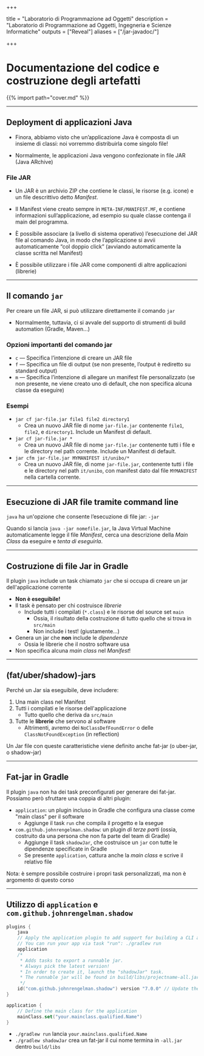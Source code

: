  
+++

title = "Laboratorio di Programmazione ad Oggetti"
description = "Laboratorio di Programmazione ad Oggetti, Ingegneria e Scienze Informatiche"
outputs = ["Reveal"]
aliases = ["/jar-javadoc/"]

+++

# Documentazione del codice e costruzione degli artefatti

{{% import path="cover.md" %}}

---

## Deployment di applicazioni Java

* Finora, abbiamo visto che un’applicazione Java è composta di un
insieme di classi: noi vorremmo distribuirla come singolo file!

* Normalmente, le applicazioni Java vengono confezionate in file JAR
(Java ARchive)

### File JAR

* Un JAR è un archivio ZIP che contiene le classi, le risorse (e.g. icone)
e un file descrittivo detto *Manifest*.

* Il Manifest viene creato sempre in `META-INF/MANIFEST.MF`, e
contiene informazioni sull’applicazione, ad esempio su quale classe
contenga il main del programma.

* È possibile associare (a livello di sistema operativo) l’esecuzione del
JAR file al comando Java, in modo che l’applicazione si avvii
automaticamente “col doppio click” (avviando automaticamente la
classe scritta nel Manifest)

* È possibile utilizzare i file JAR come componenti di altre applicazioni (librerie)

---

## Il comando `jar`

Per creare un file JAR, si può utilizzare direttamente il comando `jar`
* Normalmente, tuttavia, ci si avvale del supporto di strumenti di build automation (Gradle, Maven...)

### Opzioni importanti del comando jar
* `c` — Specifica l’intenzione di creare un JAR file
* `f` — Specifica un file di output (se non presente, l’output è rediretto su
standard output)
* `m` — Specifica l’intenzione di allegare un manifest file personalizzato (se non
presente, ne viene creato uno di default, che non specifica alcuna classe da
eseguire)

### Esempi

* `jar cf jar-file.jar file1 file2 directory1`
    * Crea un nuovo JAR file di nome `jar-file.jar` contenente `file1`,
    `file2`, e `directory1`. Include un Manifest di default.
* `jar cf jar-file.jar *`
    * Crea un nuovo JAR file di nome `jar-file.jar` contenente tutti i file
    e le directory nel path corrente. Include un Manifest di default.
* `jar cfm jar-file.jar MYMANIFEST it/unibo/*`
    * Crea un nuovo JAR file, di nome `jar-file.jar`, contenente tutti i
    file e le directory nel path `it/unibo`, con manifest dato dal file
    `MYMANIFEST` nella cartella corrente.

---

## Esecuzione di JAR file tramite command line

`java` ha un'opzione che consente l’esecuzione di file jar: `-jar`

Quando si lancia `java -jar nomefile.jar`,
la Java Virtual Machine automaticamente legge il file *Manifest*,
cerca una descrizione della *Main Class* da eseguire e *tenta di eseguirla*.

---

## Costruzione di file Jar in Gradle

Il plugin `java` include un task chiamato `jar` che si occupa di creare un jar dell'applicazione corrente
* **Non è eseguibile!**
* Il task è pensato per chi costruisce *librerie*
    * Include tutti i compilati (`*.class`) e le risorse del source set `main`
        * Ossia, il risultato della costruzione di tutto quello che si trova in `src/main`
        * Non include i test! (giustamente...)
* Genera un jar che **non** include le *dipendenze*
    * Ossia le librerie che il nostro software usa
* Non specifica alcuna *main class* nel *Manifest*!

---

## (fat/uber/shadow)-jars

Perché un Jar sia eseguibile, deve includere:
1. Una main class nel Manifest
2. Tutti i compilati e le risorse dell'applicazione
    * Tutto quello che deriva da `src/main`
3. Tutte le **librerie** che servono al software
    * Altrimenti, avremo dei `NoClassDefFoundError` o delle `ClassNotFoundException` (in reflection)

Un Jar file con queste caratteristiche viene definito anche fat-jar (o uber-jar, o shadow-jar)

---

## Fat-jar in Gradle

Il plugin `java` non ha dei task preconfigurati per generare dei fat-jar.
Possiamo però sfruttare una coppia di altri plugin:

* `application`: un plugin incluso in Gradle che configura una classe come "main class" per il software
    * Aggiunge il task `run` che compila il progetto e la esegue
* `com.github.johnrengelman.shadow`: un plugin *di terze parti*
    (ossia, costruito da una persona che non fa parte del team di Gradle)
    * Aggiunge il task `shadowJar`, che costruisce un `jar` con tutte le dipendenze specificate in Gradle
    * Se presente `application`, cattura anche la *main class* e scrive il relativo file

Nota: è sempre possibile costruire i propri task personalizzati, ma non è argomento di questo corso

---

## Utilizzo di `application` e `com.github.johnrengelman.shadow`

```kotlin
plugins {
    java
    // Apply the application plugin to add support for building a CLI application
    // You can run your app via task "run": ./gradlew run
    application
    /*
     * Adds tasks to export a runnable jar.
     * Always pick the latest version!
     * In order to create it, launch the "shadowJar" task.
     * The runnable jar will be found in build/libs/projectname-all.jar
     */
    id("com.github.johnrengelman.shadow") version "7.0.0" // Update the version!
}

application {
    // Define the main class for the application
    mainClass.set("your.mainclass.qualified.Name")
}
```

* `./gradlew run` lancia `your.mainclass.qualified.Name`
* `./gradlew shadowJar` crea un fat-jar il cui nome termina in `-all.jar` dentro `build/libs`
